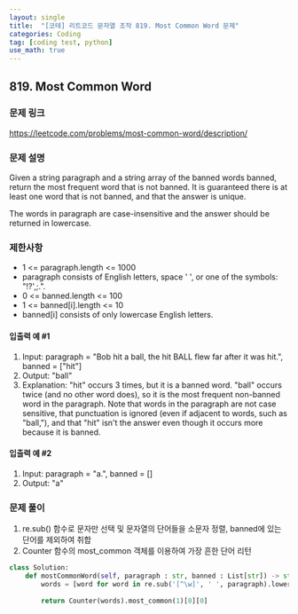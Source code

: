 ```yaml
---
layout: single
title:  "[코테] 리트코드 문자열 조작 819. Most Common Word 문제"
categories: Coding
tag: [coding test, python]
use_math: true
---
```


## 819. Most Common Word
### 문제 링크
<https://leetcode.com/problems/most-common-word/description/>

### 문제 설명
Given a string paragraph and a string array of the banned words banned, return the most frequent word that is not banned. It is guaranteed there is at least one word that is not banned, and that the answer is unique.

The words in paragraph are case-insensitive and the answer should be returned in lowercase.

### 제한사항
- 1 <= paragraph.length <= 1000
- paragraph consists of English letters, space ' ', or one of the symbols: "!?',;.".
- 0 <= banned.length <= 100
- 1 <= banned[i].length <= 10
- banned[i] consists of only lowercase English letters.

#### 입출력 예 #1
1. Input: paragraph = "Bob hit a ball, the hit BALL flew far after it was hit.", banned = ["hit"]
2. Output: "ball"
3. Explanation: 
"hit" occurs 3 times, but it is a banned word.
"ball" occurs twice (and no other word does), so it is the most frequent non-banned word in the paragraph. 
Note that words in the paragraph are not case sensitive,
that punctuation is ignored (even if adjacent to words, such as "ball,"), 
and that "hit" isn't the answer even though it occurs more because it is banned.

#### 입출력 예 #2 
1. Input: paragraph = "a.", banned = []
2. Output: "a"

### 문제 풀이
1. re.sub() 함수로 문자만 선택 및 문자열의 단어들을 소문자 정렬, banned에 있는 단어를 제외하여 취합
2. Counter 함수의 most_common 객체를 이용하여 가장 흔한 단어 리턴


```python
class Solution:
    def mostCommonWord(self, paragraph : str, banned : List[str]) -> str :
        words = [word for word in re.sub('[^\w]', ' ', paragraph).lower().split() if word not in banned]
        
        return Counter(words).most_common(1)[0][0]
```
